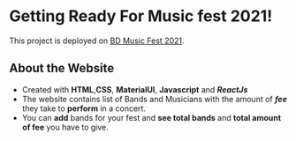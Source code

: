 # Getting Ready For Music fest 2021!

This project is deployed on [BD Music Fest 2021](https://sd-gurukul.netlify.app/).

## About the Website

- Created with **HTML**,**CSS**, **MaterialUI**, **Javascript** and ***ReactJs***
- The website contains list of Bands and Musicians with the amount of ***fee*** they take to **perform** in a concert.
- You can **add** bands for your fest and **see total bands** and **total amount of fee** you have to give.


